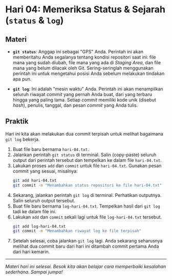 # Hari 04: Memeriksa Status & Sejarah (`status` & `log`)

## Materi

- **`git status`**: Anggap ini sebagai "GPS" Anda. Perintah ini akan memberitahu Anda segalanya tentang kondisi repositori saat ini: file mana yang sudah diubah, file mana yang ada di *Staging Area*, dan file mana yang belum dilacak oleh Git. Sering-seringlah menggunakan perintah ini untuk mengetahui posisi Anda sebelum melakukan tindakan apa pun.

- **`git log`**: Ini adalah "mesin waktu" Anda. Perintah ini akan menampilkan seluruh riwayat *commit* yang pernah Anda buat, dari yang terbaru hingga yang paling lama. Setiap *commit* memiliki kode unik (disebut *hash*), penulis, tanggal, dan pesan *commit* yang Anda tulis.

## Praktik

Hari ini kita akan melakukan dua commit terpisah untuk melihat bagaimana `git log` bekerja.

1.  Buat file baru bernama `hari-04.txt`.
2.  Jalankan perintah `git status` di terminal. Salin (copy-paste) seluruh output dari perintah tersebut dan tempelkan ke dalam file `hari-04.txt`.
3.  Lakukan proses `add` dan `commit` untuk file `hari-04.txt`. Gunakan pesan commit yang sesuai, misalnya:
    ```bash
    git add hari-04.txt
    git commit -m "Menambahkan status repositori ke file hari-04.txt"
    ```
4.  Sekarang, jalankan perintah `git log` di terminal. Perhatikan outputnya. Salin seluruh output tersebut.
5.  Buat file baru bernama `log-hari-04.txt`. Tempelkan hasil dari `git log` tadi ke dalam file ini.
6.  Lakukan `add` dan `commit` sekali lagi untuk file `log-hari-04.txt` tersebut.
    ```bash
    git add log-hari-04.txt
    git commit -m "Menambahkan riwayat log ke file terpisah"
    ```
7.  Setelah selesai, coba jalankan `git log` lagi. Anda sekarang seharusnya melihat dua commit baru dari hari ini ditambah commit pertama Anda dari hari kemarin.

---
*Materi hari ini selesai. Besok kita akan belajar cara memperbaiki kesalahan sederhana. Sampai jumpa!*